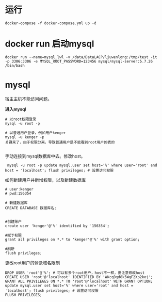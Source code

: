 

# 运行
```
docker-compose -f docker-compose.yml up -d
```





# docker run 启动mysql

```
docker run --name=mysql_lwl -v /data/DataLACP/liuwenlong:/tmp/test -it -p 3306:3306 -e MYSQL_ROOT_PASSWORD=123456 mysql/mysql-server:5.7.26 /bin/bash
```





# mysql

宿主主机不能访问问题。

**进入mysql**

```
# 以root权限登录
mysql -u root -p 

# 以普通用户登录，例如用户kenger
mysql -u kenger -p
关键来了，由于权限分离，导致普通用户是不能看到root用户的表的


```



手动连接到mysql数据库中去。修改host。

```
 mysql -u root -p update mysql.user set host='%' where user='root' and host = 'localhost'; flush privileges; # 设置访问权限
```



如何新建用户并新增权限，以及新建数据库

```
# user:kenger
# pwd:156354

# 新建数据库
CREATE DATABASE 数据库名;


#创建账户
create user 'kenger'@'%' identified by '156354';

#赋予权限
grant all privileges on *.* to 'kenger'@'%' with grant option;

#刷新
flush privileges;
```


更改root用户的登录域名限制
```
DROP USER 'root'@'%'; # 可以有多个root用户，host不一样，要注意修改host
CREATE USER 'root'@'localhost' IDENTIFIED BY 'WKcqDgd8k5WgF2Xp2koj';
GRANT ALL PRIVILEGES ON *.* TO 'root'@'localhost' WITH GRANT OPTION;
update mysql.user set host='%' where user='root' and host = 'localhost'; flush privileges; # 设置访问权限
FLUSH PRIVILEGES;

```
